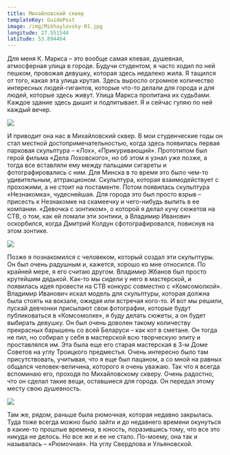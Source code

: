 ```yaml
---
title: Михайловский сквер
templateKey: GuidePost
image: /img/Mikhaylovsky-01.jpg
longitude: 27.551544
latitude: 53.894464
---
```


Для меня К. Маркса – это вообще самая клевая, душевная, атмосферная улица в городе. Будучи студентом, я часто ходил по ней пешком, провожая девушку, которая здесь недалеко жила. Я тащился от того, какая эта улица крутая. Здесь выросло огромное количество интересных людей-гигантов, которые что-то делали для города и для людей, которые здесь живут. Улица Маркса пропитана их судьбами. Каждое здание здесь дышит и подпитывает. Я и сейчас гуляю по ней каждый вечер.

![](/img/Mikhaylovsky-02.jpg)

И приводит она нас в Михайловский сквер. В мои студенческие годы он стал местной достопримечательностью, когда здесь появилась первая парковая скульптура – «Лох», «Прикуривающий». Прототипом был герой фильма «Дела Лоховского», но об этом я узнал уже позже, а тогда все вставляли ему между пальцами сигареты и фотографировались с ним. Для Минска в то время это было чем-то удивительным, аттракционом. Скульптура, которая взаимодействует с прохожими, а не стоит на постаменте. Потом появилась скульптура «Незнакомка», чудеснейшая. Для города это был просто взрыв – присесть к Незнакомке на скамеечку и чего-нибудь выпить в ее компании. «Девочка с зонтиком», о которой я делал кучу сюжетов на СТВ, о том, как ей ломали эти зонтики, а Владимир Иванович оскорбился, когда Дмитрий Колдун сфотографировался, повиснув на этом зонтике.

![](/img/Mikhaylovsky-03.jpg)

Позже я познакомился с человеком, который создал эти скульптуры. Он был очень радушным и, кажется, хорошо ко мне относился. По крайней мере, я его считаю другом. Владимир Жбанов был просто крутейшим дядькой. Как-то мы сидели у него в мастерской, и появилась идея провести на СТВ конкурс совместно с «Комсомолкой». Владимир Иванович искал модель для скульптуры, которая должна была стоять на вокзале, ожидая или встречая кого-то. И вот мы решили, пускай девчонки присылают свои фотографии, которые будут публиковаться в «Комсомолке», я буду делать сюжеты, а он будет выбирать девушку. Он был очень доволен такому количеству прекрасных барышень со всей Беларуси – как кот в сметане. Он тогда не пил, но собирал у себя в мастерской всю творческую элиту и проставлялся им. Эта была еще его старая мастерская в 3-м Доме Советов на углу Троицкого предместья. Очень интересно было там присутствовать, учитывая, что я еще был пацаном, а со мной на равных общался человек-величина, которого я очень уважаю. Так что я всегда вспоминаю его, проходя по Михайловскому скверу. Очень радостно, что он сделал такие вещи, оставшиеся для города. Он передал этому месту свою душевность.

![](/img/Mikhaylovsky-04.jpg)

Там же, рядом, раньше была рюмочная, которая недавно закрылась. Туда тоже всегда можно было зайти и до недавнего времени окунуться в какие-то прошлые времена, в юность, поразившись тому, что все это никуда не делось. Но все же и ее не стало. По-моему, она так и называлась – «Рюмочная». На углу Свердлова и Ульяновской.

